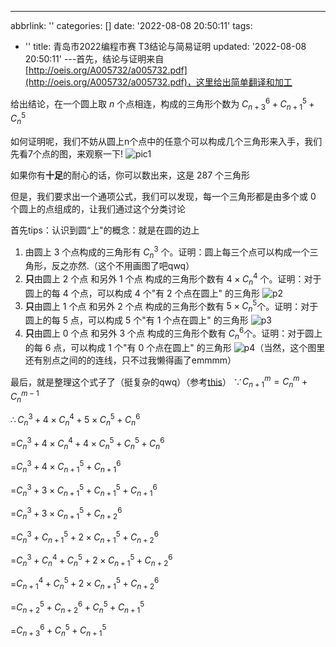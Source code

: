 ---
abbrlink: ''
categories: []
date: '2022-08-08 20:50:11'
tags:
- ''
title: 青岛市2022编程市赛 T3结论与简易证明
updated: '2022-08-08 20:50:11'
---首先，结论与证明来自[http://oeis.org/A005732/a005732.pdf](http://oeis.org/A005732/a005732.pdf)，这里给出简单翻译和加工

给出结论，在一个圆上取 $n$ 个点相连，构成的三角形个数为 $C_{n+3}^6+C_{n+1}^5+C_n^5$

如何证明呢，我们不妨从圆上n个点中的任意个可以构成几个三角形来入手，我们先看7个点的图，来观察一下! ![pic1](https://cdn.staticaly.com/gh/JesseJeson/picture-api@master/20220808/p1.eha92tx5hhs.png)

如果你有**十足**的耐心的话，你可以数出来，这是 $287$ 个三角形

但是，我们要求出一个通项公式，我们可以发现，每一个三角形都是由多个或 $0$ 个圆上的点组成的，让我们通过这个分类讨论

首先tips：认识到圆“上"的概念：就是在圆的边上

1. 由圆上 $3$ 个点构成的三角形有 $C_n^3$ 个。证明：圆上每三个点可以构成一个三角形，反之亦然.（这个不用画图了吧qwq）
2. **只**由圆上 $2$ 个点 和另外 $1$ 个点 构成的三角形个数有 $4 \times C_n^4$ 个。证明：对于圆上的每 $4$ 个点，可以构成 $4$ 个"有 $2$ 个点在圆上" 的三角形  ![p2](https://cdn.staticaly.com/gh/JesseJeson/picture-api@master/20220808/p2.79xiq53ffrs0.png)
3. **只**由圆上 $1$ 个点 和另外 $2$ 个点 构成的三角形个数有 $5 \times C_n^5$个。证明：对于圆上的每 $5$ 点，可以构成 $5$ 个"有 $1$ 个点在圆上" 的三角形  ![p3](https://cdn.staticaly.com/gh/JesseJeson/picture-api@master/20220808/p3.djwlibx0skw.png)
4. **只**由圆上 $0$ 个点 和另外 $3$ 个点 构成的三角形个数有 $C_n^6$个。证明：对于圆上的每 $6$ 点，可以构成 $1$ 个"有 $0$ 个点在圆上" 的三角形  ![p4](https://cdn.staticaly.com/gh/JesseJeson/picture-api@master/20220808/p4.19ep3c9lu33.png)（当然，这个图里还有别点之间的的连线，只不过我懒得画了emmmm）

最后，就是整理这个式子了（挺复杂的qwq）（参考[this](https://blog.imoier.xyz/posts/13240/)）
$\because C_{n+1}^m = C_{n}^m + C_{n}^{m-1}$

$\therefore C_n^3 + 4 \times C_n^4 + 5 \times C_n^5 + C_n^6$

=$C_n^3 + 4 \times C_n^4 + 4 \times C_n^5 + C_n^5 + C_n^6$

=$C_n^3 + 4 \times C_{n+1}^5 + C_{n+1}^6$

=$C_n^3 + 3 \times C_{n+1}^5 + C_{n+1}^5 + C_{n+1}^6$

=$C_n^3 + 3 \times C_{n+1}^5 + C_{n+2}^6$

=$C_n^3 + C_{n+1}^5 + 2 \times C_{n+1}^5 + C_{n+2}^6$

=$C_n^3 + C_n^4 + C_n^5 + 2 \times C_{n+1}^5 + C_{n+2}^6$

=$C_{n+1}^4 + C_n^5 + 2 \times C_{n+1}^5 + C_{n+2}^6$

=$C_{n+2}^5 + C_{n+2}^6+C_n^5+C_{n+1}^5$

=$C_{n+3}^6 + C_n^5+C_{n+1}^5$
